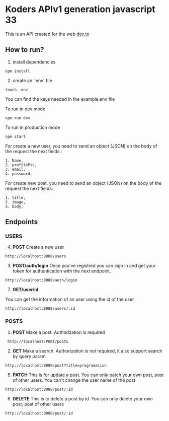 # Koders APIv1 generation javascript 33 

This is an API created for the web  [dev.to](https://dev.to/)

## How to run?
1. install dependencies
```
npm install 
```
2. create an '.env' file
```
touch .env
```
You can find the keys needed in the example.env file

To run in dev mode 
```
npm run dev 
```
To run in production mode
```
npm start
```
For create a new user, you need to send an object (JSON) on the body of the request the next fields : 
```
1. Name,
2. profilePic,
3. email,
4. password,
```

For create new post, you need to send an object (JSON) on the body of the request the next fields: 

```
1. title,
2. image, 
3. body, 
```

## Endpoints

### USERS

4. **POST** Create a new user
```
http://localhost:8080/users

```
3. **POST/auth/login** Once you've registred you can sign in and get your token for authentication with the next endpoint. 
```
http://localhost:8080/auth/login
```
7. **GET/user/id**

You can get the information of an user using the id of the user
```
http://localhost:8080/users/:id
```


### POSTS 
1. **POST** Make a post. Authorization is required 
```
 http://localhost:PORT/posts
```
2. **GET** Make a search. Authorization is not required, it also support search by query param
```
http://localhost:8080/post?title=programacion
```

5. **PATCH** This is for update a post. You can only patch your own post, post of other users. You can't change the user name of the post
```
http://localhost:8080/post/:id
```

6. **DELETE** This is to delete a post by id. You can only delete your own post, post of other users

```
http://localhost:8080/post/:id
```
